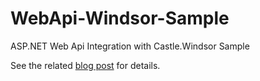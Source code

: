 WebApi-Windsor-Sample
=====================

ASP.NET Web Api Integration with Castle.Windsor Sample

See the related [blog post](http://cangencer.wordpress.com/2012/12/22/integrating-asp-net-web-api-with-castle-windsor/) for details.
